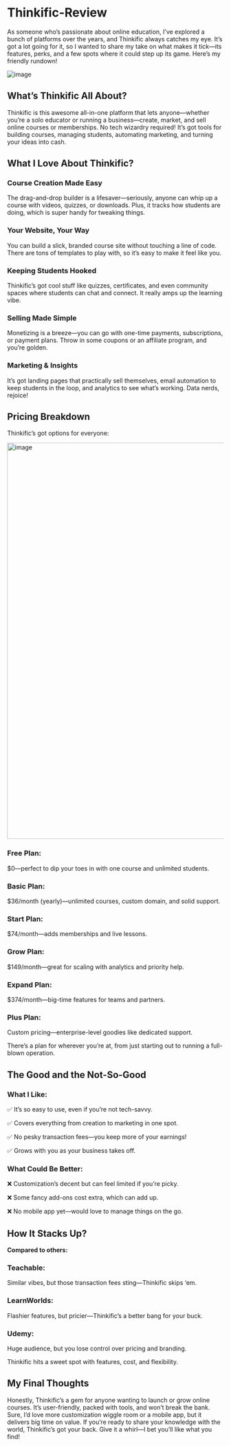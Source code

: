 # Thinkific-Review

As someone who’s passionate about online education, I’ve explored a bunch of platforms over the years, and Thinkific always catches my eye. 
It’s got a lot going for it, so I wanted to share my take on what makes it tick—its features, perks, and a few spots where it could step up its game.
Here’s my friendly rundown!

![image](https://github.com/user-attachments/assets/ed9e7d84-dbd1-47a4-9c57-7f9571fba660)


## What’s Thinkific All About?

Thinkific is this awesome all-in-one platform that lets anyone—whether you’re a solo educator or running a business—create, market, 
and sell online courses or memberships. No tech wizardry required! It’s got tools for building courses, managing students, 
automating marketing, and turning your ideas into cash.

## What I Love About Thinkific?

### Course Creation Made Easy

The drag-and-drop builder is a lifesaver—seriously, anyone can whip up a course with videos, quizzes, or downloads. Plus, it tracks how students are doing, which is super handy for tweaking things.

### Your Website, Your Way

You can build a slick, branded course site without touching a line of code. There are tons of templates to play with, so it’s easy to make it feel like you.

### Keeping Students Hooked

Thinkific’s got cool stuff like quizzes, certificates, and even community spaces where students can chat and connect. It really amps up the learning vibe.

### Selling Made Simple

Monetizing is a breeze—you can go with one-time payments, subscriptions, or payment plans. Throw in some coupons or an affiliate program, and you’re golden.

### Marketing & Insights

It’s got landing pages that practically sell themselves, email automation to keep students in the loop, and analytics to see what’s working. Data nerds, rejoice!

## Pricing Breakdown

Thinkific’s got options for everyone:

<img width="921" alt="image" src="https://github.com/user-attachments/assets/4db3144b-0e3b-47cd-aae0-f52265803b9d" />

### Free Plan: 

$0—perfect to dip your toes in with one course and unlimited students.

### Basic Plan: 

$36/month (yearly)—unlimited courses, custom domain, and solid support.

### Start Plan: 

$74/month—adds memberships and live lessons.

### Grow Plan: 

$149/month—great for scaling with analytics and priority help.

### Expand Plan: 

$374/month—big-time features for teams and partners.

### Plus Plan: 

Custom pricing—enterprise-level goodies like dedicated support.

There’s a plan for wherever you’re at, from just starting out to running a full-blown operation.

## The Good and the Not-So-Good

### What I Like:

✅ It’s so easy to use, even if you’re not tech-savvy.

✅ Covers everything from creation to marketing in one spot.

✅ No pesky transaction fees—you keep more of your earnings!

✅ Grows with you as your business takes off.

### What Could Be Better:

❌ Customization’s decent but can feel limited if you’re picky.

❌ Some fancy add-ons cost extra, which can add up.

❌ No mobile app yet—would love to manage things on the go.


## How It Stacks Up?

**Compared to others:**

### Teachable: 

Similar vibes, but those transaction fees sting—Thinkific skips ‘em.

### LearnWorlds: 

Flashier features, but pricier—Thinkific’s a better bang for your buck.

### Udemy: 

Huge audience, but you lose control over pricing and branding.

Thinkific hits a sweet spot with features, cost, and flexibility.

## My Final Thoughts

Honestly, Thinkific’s a gem for anyone wanting to launch or grow online courses. 
It’s user-friendly, packed with tools, and won’t break the bank. Sure, I’d love more customization wiggle room or a mobile app, 
but it delivers big time on value. If you’re ready to share your knowledge with the world, 
Thinkific’s got your back. Give it a whirl—I bet you’ll like what you find!
